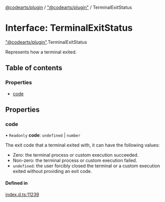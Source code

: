 [@codearts/plugin](../README.md) / ["@codearts/plugin"](../modules/_codearts_plugin_.md) / TerminalExitStatus

# Interface: TerminalExitStatus

["@codearts/plugin"](../modules/_codearts_plugin_.md).TerminalExitStatus

Represents how a terminal exited.

## Table of contents

### Properties

- [code](codearts_plugin_.TerminalExitStatus.md#code)

## Properties

### code

• `Readonly` **code**: `undefined` \| `number`

The exit code that a terminal exited with, it can have the following values:
- Zero: the terminal process or custom execution succeeded.
- Non-zero: the terminal process or custom execution failed.
- `undefined`: the user forcibly closed the terminal or a custom execution exited
  without providing an exit code.

#### Defined in

[index.d.ts:11239](https://github.com/huaweicloud/cloudide-plugin-api/blob/03b481c/index.d.ts#L11239)
